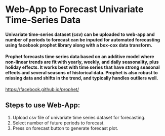 # Web-App to Forecast Univariate Time-Series Data

#### Univariate time-series dataset (csv) can be uploaded to web-app and number of periods to forecast can be inputed for automated forecasting using facebook prophet library along with a box-cox data transform.

#### Prophet forecasts time series data based on an additive model where non-linear trends are fit with yearly, weekly, and daily seasonality, plus holiday effects. It works best with time series that have strong seasonal effects and several seasons of historical data. Prophet is also robust to missing data and shifts in the trend, and typically handles outliers well.

https://facebook.github.io/prophet/

## Steps to use Web-App:

1. Upload csv file of univariate time series dataset for forecasting.
2. Select number of future periods to forecast.
3. Press on forecast button to generate forecast plot.
